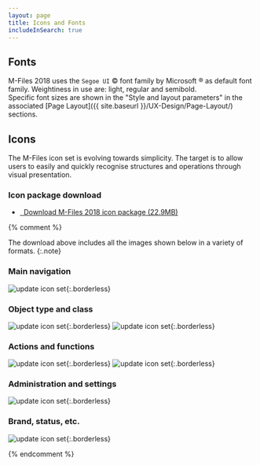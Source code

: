 ```yaml
---
layout: page
title: Icons and Fonts
includeInSearch: true
---
```


## Fonts

M-Files 2018 uses the `Segoe UI` &copy; font family by Microsoft &reg; as default font family. Weightiness in use are: light, regular and semibold.  
Specific font sizes are shown in the "Style and layout parameters" in the associated [Page Layout]({{ site.baseurl }}/UX-Design/Page-Layout/) sections.

## Icons

The M-Files icon set is evolving towards simplicity. The target is to allow users to easily and quickly recognise structures and operations through visual presentation. 

### Icon package download

<ul class="quicklinks">
	<li class="api"><a href="{{ site.baseurl }}/UX-Design/Icons-and-Fonts/MF_icons_2018_mar.zip">
	<i class="zmdi zmdi-download"></i> &nbsp;
	Download M-Files 2018 icon package (22.9MB)</a></li>
</ul>

{% comment %}

The download above includes all the images shown below in a variety of formats.
{:.note}

<!-- REPLACE WITH ICON SYSTEM! -->

### Main navigation

![update icon set](MFicons_01.png){:.borderless}

### Object type and class

![update icon set](MFicons_02.png){:.borderless}
![update icon set](MFicons_03.png){:.borderless}

### Actions and functions

![update icon set](MFicons_04.png){:.borderless} 
![update icon set](MFicons_05.png){:.borderless}

### Administration and settings

![update icon set](MFicons_06.png){:.borderless}

### Brand, status, etc.

![update icon set](MFicons_07.png){:.borderless}


{% endcomment %}